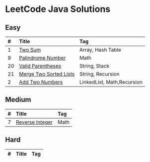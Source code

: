 # LeetCode Java Solutions

## Easy

| #   | Title                          | Tag                        |
| :-- | :----------------------------- | :------------------------- |
| 1   | [Two Sum][0001]                | Array, Hash Table          |
| 9   | [Palindrome Number][0009]      | Math                       |
| 20  | [Valid Parentheses][0020]      | String, Stack              |
| 21  | [Merge Two Sorted Lists][0021] | String, Recursion          |
| 2   | [Add Two Numbers][0002]        | LinkedList, Math,Recursion |

## Medium

| #   | Title                   | Tag  |
| :-- | :---------------------- | :--- |
| 7   | [Reverse Integer][0007] | Math |

## Hard

| #   | Title | Tag |
| :-- | :---- | :-- |

[0001]: https://github.com/codeph-0bia/LeetCode-Java/tree/main/src/main/easy/_0001
[0007]: https://github.com/codeph-0bia/LeetCode-Java/tree/main/src/main/medium/_0007
[0009]: https://github.com/codeph-0bia/LeetCode-Java/tree/main/src/main/easy/_0009
[0020]: https://github.com/codeph-0bia/LeetCode-Java/tree/main/src/main/easy/_0020
[0021]: https://github.com/codeph-0bia/LeetCode-Java/tree/main/src/main/easy/_0021
[0002]: https://github.com/codeph-0bia/LeetCode-Java/tree/main/src/main/medium/_0002
